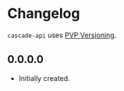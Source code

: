 # Changelog

`cascade-api` uses [PVP Versioning][1].

## 0.0.0.0

* Initially created.

[1]: https://pvp.haskell.org

